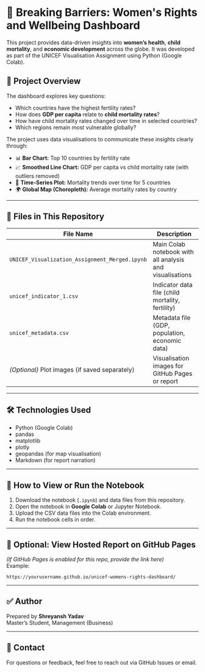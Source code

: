 
# 💜 Breaking Barriers: Women's Rights and Wellbeing Dashboard

This project provides data-driven insights into **women’s health**, **child mortality**, and **economic development** across the globe. It was developed as part of the UNICEF Visualisation Assignment using Python (Google Colab).

## 📌 **Project Overview**

The dashboard explores key questions:
- Which countries have the highest fertility rates?
- How does **GDP per capita** relate to **child mortality rates**?
- How have child mortality rates changed over time in selected countries?
- Which regions remain most vulnerable globally?

The project uses data visualisations to communicate these insights clearly through:
- 📊 **Bar Chart:** Top 10 countries by fertility rate  
- 📈 **Smoothed Line Chart:** GDP per capita vs child mortality rate (with outliers removed)  
- 📅 **Time-Series Plot:** Mortality trends over time for 5 countries  
- 🌍 **Global Map (Choropleth):** Average mortality rates by country  

---

## 📂 **Files in This Repository**

| File Name                                    | Description                                   |
|-----------------------------------------------|-----------------------------------------------|
| `UNICEF_Visualization_Assignment_Merged.ipynb` | Main Colab notebook with all analysis and visualisations |
| `unicef_indicator_1.csv`                     | Indicator data file (child mortality, fertility) |
| `unicef_metadata.csv`                        | Metadata file (GDP, population, economic data) |
| *(Optional)* Plot images (if saved separately) | Visualisation images for GitHub Pages or report |

---

## 🛠️ **Technologies Used**

- Python (Google Colab)
- pandas
- matplotlib
- plotly
- geopandas (for map visualisation)
- Markdown (for report narration)

---

## 🌿 **How to View or Run the Notebook**

1. Download the notebook (`.ipynb`) and data files from this repository.
2. Open the notebook in **Google Colab** or Jupyter Notebook.
3. Upload the CSV data files into the Colab environment.
4. Run the notebook cells in order.

---

## 🚀 **Optional: View Hosted Report on GitHub Pages**
_(If GitHub Pages is enabled for this repo, provide the link here)_  
Example:  
```
https://yourusername.github.io/unicef-womens-rights-dashboard/
```

---

## ✅ **Author**
Prepared by **Shreyansh Yadav**  
Master’s Student, Management (Business)

---

## 📧 **Contact**
For questions or feedback, feel free to reach out via GitHub Issues or email.
